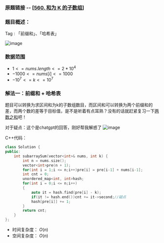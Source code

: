### 原题链接 -- [[560. 和为 K 的子数组](https://leetcode.cn/problems/subarray-sum-equals-k/)]

### 题目概述：
Tag : 「前缀和」、「哈希表」

![image](https://user-images.githubusercontent.com/99656524/225880858-6d6665a5-1647-4f0b-96b7-998c10a0f025.png)

### 数据范围
* $1 <= nums.length <= 2 * 10^4$
* $-1000 <= nums[i] <= 1000$
* $-10^7 <= k <= 10^7$

### 解法一：前缀和 + 哈希表
题目可以转换为求区间和为k的子数组数目，而区间和可以转换为两个前缀和的差，而两个数的差等于目标值，是不是听着有点耳熟？没有的话就赶紧复习一下[两数之和](https://github.com/na2co3hk/Alogrithm/blob/main/%E5%93%88%E5%B8%8C%E8%A1%A8/Leetcode.1%E4%B8%A4%E6%95%B0%E4%B9%8B%E5%92%8C.md)吧！

对于疑点：这个是chatgpt的回答，刚好帮我解惑了
![image](https://user-images.githubusercontent.com/99656524/225883295-e04f2df6-1264-44cc-8dcd-c29fadeebff3.png)


C++代码：
```cpp
class Solution {
public:
    int subarraySum(vector<int>& nums, int k) {
        int n = nums.size();
        vector<int>pre(n + 1);
        for(int i = 1;i <= n;i++)pre[i] = pre[i-1] + nums[i-1];
        int cnt = 0;
        unordered_map<int, int>hash;
        for(int i = 0;i <= n;i++)
        {
            auto it = hash.find(pre[i] - k);
            if(it != hash.end())cnt += it->second;//疑点
            hash[pre[i]] += 1;
        }
        return cnt;
    }
};
```
* 时间复杂度： $O(n)$ 
* 空间复杂度： $O(n)$ 
